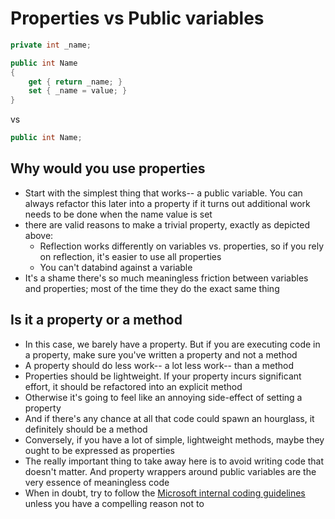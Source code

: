 # Properties vs Public variables

```C#
private int _name;

public int Name
{
    get { return _name; }
    set { _name = value; }
}
```

vs

```C#
public int Name;
```

## Why would you use properties

- Start with the simplest thing that works-- a public variable. You can always refactor this later into a property if it turns out additional work needs to be done when the name value is set
- there are valid reasons to make a trivial property, exactly as depicted above:
  - Reflection works differently on variables vs. properties, so if you rely on reflection, it's easier to use all properties
  - You can't databind against a variable
- It's a shame there's so much meaningless friction between variables and properties; most of the time they do the exact same thing

## Is it a property or a method

- In this case, we barely have a property. But if you are executing code in a property, make sure you've written a property and not a method
- A property should do less work-- a lot less work-- than a method
- Properties should be lightweight. If your property incurs significant effort, it should be refactored into an explicit method
- Otherwise it's going to feel like an annoying side-effect of setting a property
- And if there's any chance at all that code could spawn an hourglass, it definitely should be a method
- Conversely, if you have a lot of simple, lightweight methods, maybe they ought to be expressed as properties
- The really important thing to take away here is to avoid writing code that doesn't matter. And property wrappers around public variables are the very essence of meaningless code
- When in doubt, try to follow the [Microsoft internal coding guidelines](https://blogs.msdn.microsoft.com/brada/2005/01/26/internal-coding-guidelines/) unless you have a compelling reason not to
